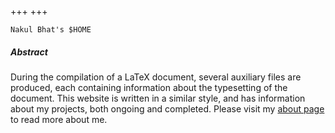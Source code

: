 +++
+++
<p class="hero"><code class="language-bash">Nakul Bhat's $HOME</code></p>

<div>
    <div class="social-links">
        <a href="https://www.researchgate.net/profile/Padavinangady-Nakul-Bhat" aria-label="Research Gate" title = "Research Gate">
            <i class="ai ai-researchgate"></i>
        </a>
        <a href="https://orcid.org/0009-0003-6017-3093" aria-label="ORCID" title = "ORCID">
            <i class="ai ai-orcid"></i>
        </a>
        <a title="Curriculum Vitae" href="assets/resume.pdf" aria-label="Curriculum Vitae">
            <i class="ai ai-cv"></i>
        </a>
        <a href="mailto:nakul1.mitmpl2023@learner.manipal.edu" aria-label="Email" title = "Email">
            <i class="fa-solid fa-envelope"></i>
        </a>
    </div>
    <div class='social-links'>
        <a href="https://linkedin.com/in/nakulbhat" aria-label="LinkedIn" title = "LinkedIn">
            <i class="fa-brands fa-linkedin"></i>
        </a>
        <a href="https://github.com/nakulbhat" aria-label="GitHub" title = "GitHub">
            <i class="fa-brands fa-github"></i>
        </a>
        <a href="https://scholar.google.com/citations?user=iIjhA_AAAAAJ" aria-label="Google Scholar" title = "Google Scholar">
            <i class="ai ai-google-scholar"></i>
        </a>
    </div>
</div>

<div class="abstract">
  <h5>Abstract</h5>
  <p>
        During the compilation of a <span class="latex">L<span>a</span>T<span>e</span>X</span> document, several auxiliary files are produced, each containing information about the typesetting of the document. This website is written in a similar style, and has information about my projects, both ongoing and completed. Please visit my <a href="about">about page</a> to read more about me.
  </p>
</div>
